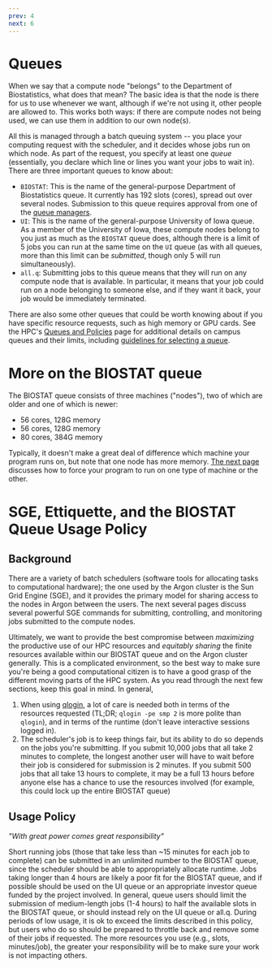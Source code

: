 ```yaml
---
prev: 4
next: 6
---
```


# Queues

When we say that a compute node "belongs" to the Department of Biostatistics, what does that mean?  The basic idea is that the node is there for us to use whenever we want, although if we're not using it, other people are allowed to.  This works both ways: if there are compute nodes not being used, we can use them in addition to our own node(s).

All this is managed through a batch queuing system -- you place your computing request with the scheduler, and it decides whose jobs run on which node.  As part of the request, you specify at least one *queue* (essentially, you declare which line or lines you want your jobs to wait in).  There are three important queues to know about:

* `BIOSTAT`: This is the name of the general-purpose Department of Biostatistics queue.  It currently has 192 slots (cores), spread out over several nodes. Submission to this queue requires approval from one of the [queue managers](https://uiowa.atlassian.net/wiki/spaces/hpcdocs/pages/76513468/Queues+and+Policies#[inlineExtension]Investor-Queues).
* `UI`: This is the name of the general-purpose University of Iowa queue.  As a member of the University of Iowa, these compute nodes belong to you just as much as the `BIOSTAT` queue does, although there is a limit of 5 jobs you can run at the same time on the `UI` queue (as with all queues, more than this limit can be *submitted*, though only 5 will run simultaneously).
* `all.q`: Submitting jobs to this queue means that they will run on any compute node that is available.  In particular, it means that your job could run on a node belonging to someone else, and if they want it back, your job would be immediately terminated.

There are also some other queues that could be worth knowing about if you have specific resource requests, such as high memory or GPU cards.  See the HPC's [Queues and Policies](https://uiowa.atlassian.net/wiki/spaces/hpcdocs/pages/76513468/Queues+and+Policies) page for additional details on campus queues and their limits, including [guidelines for selecting a queue](https://uiowa.atlassian.net/wiki/spaces/hpcdocs/pages/76513468/Queues+and+Policies#Guidelines-for-selecting-a-queue).

# More on the BIOSTAT queue

The BIOSTAT queue consists of three machines ("nodes"), two of which are older and one of which is newer:

* 56 cores, 128G memory
* 56 cores, 128G memory
* 80 cores, 384G memory

Typically, it doesn't make a great deal of difference which machine your program runs on, but note that one node has more memory. [The next page](6.html) discusses how to force your program to run on one type of machine or the other.



# SGE, Ettiquette, and the BIOSTAT Queue Usage Policy

## Background

There are a variety of batch schedulers (software tools for allocating tasks to computational hardware); the one used by the Argon cluster is the Sun Grid Engine (SGE), and it provides the primary model for sharing access to the nodes in Argon between the users.  The next several pages discuss several powerful SGE commands for submitting, controlling, and monitoring jobs submitted to the compute nodes.

Ultimately, we want to provide the best compromise between *maximizing* the productive use of our HPC resources and *equitably sharing* the finite resources available within our BIOSTAT queue and on the Argon cluster generally. This is a complicated environment, so the best way to make sure you're being a good computational citizen is to have a good grasp of the different moving parts of the HPC system. As you read through the next few sections, keep this goal in mind. In general, 

1. When using [qlogin](https://uiowa.atlassian.net/wiki/spaces/hpcdocs/pages/76513454/Qlogin+for+Interactive+Sessions), a lot of care is needed both in terms of the resources requested (TL;DR; `qlogin -pe smp 2` is more polite than `qlogin`), and in terms of the runtime (don't leave interactive sessions logged in). 
2. The scheduler's job is to keep things fair, but its ability to do so depends on the jobs you're submitting. If you submit 10,000 jobs that all take 2 minutes to complete, the longest another user will have to wait before their job is considered for submission is 2 minutes. If you submit 500 jobs that all take 13 hours to complete, it may be a full 13 hours before anyone else has a chance to use the resources involved (for example, this could lock up the entire BIOSTAT queue)

## Usage Policy

*"With great power comes great responsibility"*

Short running jobs (those that take less than ~15 minutes for each job to complete) can be submitted in an unlimited number to the BIOSTAT queue, since the scheduler should be able to appropriately allocate runtime. Jobs taking longer than 4 hours are likely a poor fit for the BIOSTAT queue, and if possible should be used on the UI queue or an appropriate investor queue funded by the project involved. In general, queue users should limit the submission of medium-length jobs (1-4 hours) to half the available slots in the BIOSTAT queue, or should instead rely on the UI queue or all.q. During periods of low usage, it is ok to exceed the limits described in this policy, but users who do so should be prepared to throttle back and remove some of their jobs if requested. The more resources you use (e.g., slots, minutes/job), the greater your responsibility will be to make sure your work is not impacting others. 



